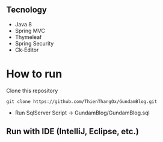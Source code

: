 ## Tecnology
- Java 8
- Spring MVC
- Thymeleaf
- Spring Security
- Ck-Editor

# How to run
Clone this repository
```
git clone https://github.com/ThienThangOx/GundamBlog.git
```
- Run SqlServer Script -> GundamBlog/GundamBlog.sql

## Run with IDE (IntelliJ, Eclipse, etc.)
